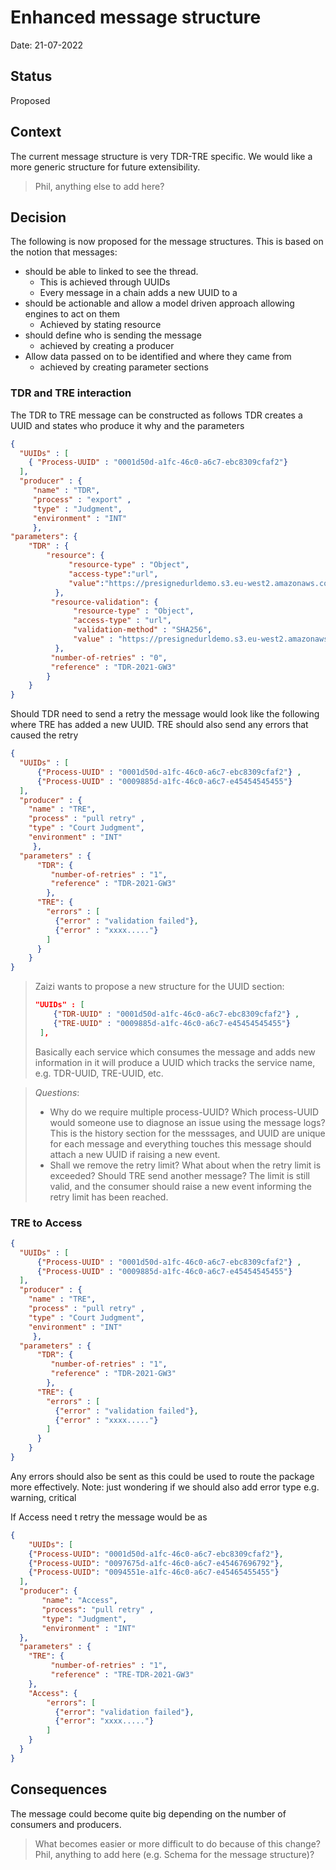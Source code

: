 # Enhanced message structure

Date: 21-07-2022

## Status

Proposed

## Context

The current message structure is very TDR-TRE specific. We would like a more generic structure for future extensibility.

> Phil, anything else to add here?

## Decision

The following is now proposed for the message structures. This is based on the notion that messages:
- should be able to linked to see the thread. 
    - This is achieved through UUIDs
    - Every message in a chain adds a new UUID to a 
- should be actionable and allow a model driven approach allowing engines to act on them
    - Achieved by stating resource
- should define who is sending the message
    - achieved by creating a producer
- Allow data passed on to be identified and where they came from
    - achieved by creating parameter sections

### TDR and TRE interaction

The TDR to TRE message can be constructed as follows
TDR creates a UUID and states who produce it why and the parameters 

```JSON
{
  "UUIDs" : [
    { "Process-UUID" : "0001d50d-a1fc-46c0-a6c7-ebc8309cfaf2"}
  ],
  "producer" : {
     "name" : "TDR",
     "process" : "export" ,
	 "type" : "Judgment",
	 "environment" : "INT"
	 },
"parameters": {
	"TDR" : {
		"resource": {
			 "resource-type" : "Object",
			 "access-type":"url",
			 "value":"https://presignedurldemo.s3.eu-west2.amazonaws.com/TDR-2021-GW3.tar.gz........." 
		  },
		 "resource-validation": {
			  "resource-type" : "Object",
			  "access-type" : "url",
			  "validation-method" : "SHA256",
			  "value" : "https://presignedurldemo.s3.eu-west2.amazonaws.com/TDR-2021-GW3.tar.gz.sha256........."
		  },
		 "number-of-retries" : "0",
		 "reference" : "TDR-2021-GW3"
		}
	}
}
```

Should TDR need to send a retry the message would look like the following where TRE has added a new UUID.
TRE should also send any errors that caused the retry

```JSON
{
  "UUIDs" : [
	  {"Process-UUID" : "0001d50d-a1fc-46c0-a6c7-ebc8309cfaf2"} ,
	  {"Process-UUID" : "0009885d-a1fc-46c0-a6c7-e45454545455"}
  ],
  "producer" : {
    "name" : "TRE",
    "process" : "pull retry" ,
	"type" : "Court Judgment",
	"environment" : "INT"
	 },
  "parameters" : {
	  "TDR": {
		 "number-of-retries" : "1",
		 "reference" : "TDR-2021-GW3"
		},
	  "TRE": {
		"errors" : [ 
		  {"error" : "validation failed"},
		  {"error" : "xxxx....."}
		]
	  }	
	}
}
```

> Zaizi wants to propose a new structure for the UUID section:
> ```json
> "UUIDs" : [
> 	  {"TDR-UUID" : "0001d50d-a1fc-46c0-a6c7-ebc8309cfaf2"} ,
>	  {"TRE-UUID" : "0009885d-a1fc-46c0-a6c7-e45454545455"}
>  ],
> ```
> Basically each service which consumes the message and adds new information in it will produce a UUID which tracks the service name, e.g. TDR-UUID, TRE-UUID, etc.


> _Questions_: 
> - Why do we require multiple process-UUID? Which process-UUID would someone use to diagnose an issue using the message logs? This is the history section for the messsages, and UUID are unique for each message and everything touches this message should attach a new UUID if raising a new event.
> - Shall we remove the retry limit? What about when the retry limit is exceeded? Should TRE send another message? The limit is still valid, and the consumer should raise a new event informing the retry limit has been reached.

### TRE to Access

```JSON
{
  "UUIDs" : [
	  {"Process-UUID" : "0001d50d-a1fc-46c0-a6c7-ebc8309cfaf2"} ,
	  {"Process-UUID" : "0009885d-a1fc-46c0-a6c7-e45454545455"}
  ],
  "producer" : {
    "name" : "TRE",
    "process" : "pull retry" ,
	"type" : "Court Judgment",
	"environment" : "INT"
	 },
  "parameters" : {
	  "TDR": {
		 "number-of-retries" : "1",
		 "reference" : "TDR-2021-GW3"
		},
	  "TRE": {
		"errors" : [ 
		  {"error" : "validation failed"},
		  {"error" : "xxxx....."}
		]
	  }	
	}
}
```

Any errors should also be sent as this could be used to route the package more effectively. 
Note: just wondering if we should also add error type e.g. warning, critical 

If Access need t retry the message would be as

```JSON
{
    "UUIDs": [
  	{"Process-UUID": "0001d50d-a1fc-46c0-a6c7-ebc8309cfaf2"},
  	{"Process-UUID": "0097675d-a1fc-46c0-a6c7-e45467696792"},
  	{"Process-UUID": "0094551e-a1fc-46c0-a6c7-e45465455455"}
  ],
  "producer": {
       "name": "Access",
       "process": "pull retry" ,
  	   "type": "Judgment",
       "environment" : "INT"
  },
  "parameters" : {
  	"TRE": {
  		 "number-of-retries" : "1",
  		 "reference" : "TRE-TDR-2021-GW3"
    },
  	"Access": {
  		"errors": [ 
  		  {"error": "validation failed"},
  		  {"error": "xxxx....."}
  		]
    }
  }
}
```


## Consequences

The message could become quite big depending on the number of consumers and producers. 

> What becomes easier or more difficult to do because of this change?
> Phil, anything to add here (e.g. Schema for the message structure)?